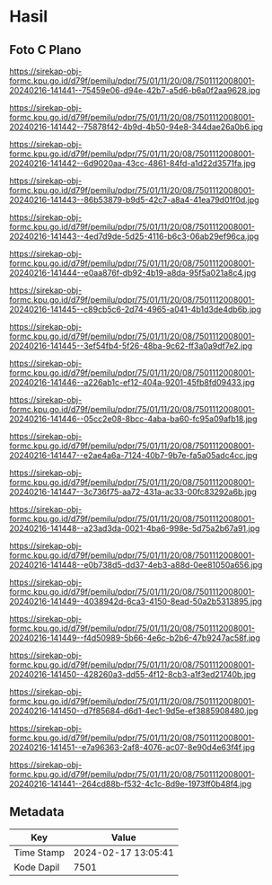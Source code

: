 # Hasil

## Foto C Plano

https://sirekap-obj-formc.kpu.go.id/d79f/pemilu/pdpr/75/01/11/20/08/7501112008001-20240216-141441--75459e06-d94e-42b7-a5d6-b6a0f2aa9628.jpg

https://sirekap-obj-formc.kpu.go.id/d79f/pemilu/pdpr/75/01/11/20/08/7501112008001-20240216-141442--75878f42-4b9d-4b50-94e8-344dae26a0b6.jpg

https://sirekap-obj-formc.kpu.go.id/d79f/pemilu/pdpr/75/01/11/20/08/7501112008001-20240216-141442--6d9020aa-43cc-4861-84fd-a1d22d3571fa.jpg

https://sirekap-obj-formc.kpu.go.id/d79f/pemilu/pdpr/75/01/11/20/08/7501112008001-20240216-141443--86b53879-b9d5-42c7-a8a4-41ea79d01f0d.jpg

https://sirekap-obj-formc.kpu.go.id/d79f/pemilu/pdpr/75/01/11/20/08/7501112008001-20240216-141443--4ed7d9de-5d25-4116-b6c3-06ab29ef96ca.jpg

https://sirekap-obj-formc.kpu.go.id/d79f/pemilu/pdpr/75/01/11/20/08/7501112008001-20240216-141444--e0aa876f-db92-4b19-a8da-95f5a021a8c4.jpg

https://sirekap-obj-formc.kpu.go.id/d79f/pemilu/pdpr/75/01/11/20/08/7501112008001-20240216-141445--c89cb5c6-2d74-4965-a041-4b1d3de4db6b.jpg

https://sirekap-obj-formc.kpu.go.id/d79f/pemilu/pdpr/75/01/11/20/08/7501112008001-20240216-141445--3ef54fb4-5f26-48ba-9c62-ff3a0a9df7e2.jpg

https://sirekap-obj-formc.kpu.go.id/d79f/pemilu/pdpr/75/01/11/20/08/7501112008001-20240216-141446--a226ab1c-ef12-404a-9201-45fb8fd09433.jpg

https://sirekap-obj-formc.kpu.go.id/d79f/pemilu/pdpr/75/01/11/20/08/7501112008001-20240216-141446--05cc2e08-8bcc-4aba-ba60-fc95a09afb18.jpg

https://sirekap-obj-formc.kpu.go.id/d79f/pemilu/pdpr/75/01/11/20/08/7501112008001-20240216-141447--e2ae4a6a-7124-40b7-9b7e-fa5a05adc4cc.jpg

https://sirekap-obj-formc.kpu.go.id/d79f/pemilu/pdpr/75/01/11/20/08/7501112008001-20240216-141447--3c736f75-aa72-431a-ac33-00fc83292a6b.jpg

https://sirekap-obj-formc.kpu.go.id/d79f/pemilu/pdpr/75/01/11/20/08/7501112008001-20240216-141448--a23ad3da-0021-4ba6-998e-5d75a2b67a91.jpg

https://sirekap-obj-formc.kpu.go.id/d79f/pemilu/pdpr/75/01/11/20/08/7501112008001-20240216-141448--e0b738d5-dd37-4eb3-a88d-0ee81050a656.jpg

https://sirekap-obj-formc.kpu.go.id/d79f/pemilu/pdpr/75/01/11/20/08/7501112008001-20240216-141449--4038942d-6ca3-4150-8ead-50a2b5313895.jpg

https://sirekap-obj-formc.kpu.go.id/d79f/pemilu/pdpr/75/01/11/20/08/7501112008001-20240216-141449--f4d50989-5b66-4e6c-b2b6-47b9247ac58f.jpg

https://sirekap-obj-formc.kpu.go.id/d79f/pemilu/pdpr/75/01/11/20/08/7501112008001-20240216-141450--428260a3-dd55-4f12-8cb3-a1f3ed21740b.jpg

https://sirekap-obj-formc.kpu.go.id/d79f/pemilu/pdpr/75/01/11/20/08/7501112008001-20240216-141450--d7f85684-d6d1-4ec1-9d5e-ef3885908480.jpg

https://sirekap-obj-formc.kpu.go.id/d79f/pemilu/pdpr/75/01/11/20/08/7501112008001-20240216-141451--e7a96363-2af8-4076-ac07-8e90d4e63f4f.jpg

https://sirekap-obj-formc.kpu.go.id/d79f/pemilu/pdpr/75/01/11/20/08/7501112008001-20240216-141441--264cd88b-f532-4c1c-8d9e-1973ff0b48f4.jpg


## Metadata

| Key        | Value               |
| ---------- | ------------------- |
| Time Stamp | 2024-02-17 13:05:41 |
| Kode Dapil | 7501                |



